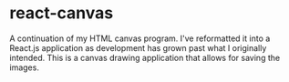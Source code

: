 # react-canvas
A continuation of my HTML canvas program.  I've reformatted it into a React.js application as development has grown past what I originally intended.  This is a canvas drawing application that allows for saving the images.
